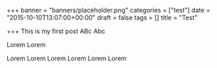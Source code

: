 +++
banner = "banners/placeholder.png"
categories = ["test"]
date = "2015-10-10T13:07:00+00:00"
draft = false
tags = []
title = "Test"

+++
This is my first post
ABc Abc

Lorem Lorem

Lorem Lorem
Lorem Lorem
Lorem Lorem